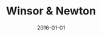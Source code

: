 ---
title: Winsor & Newton
client: Red Ant / Winsor & Newton
type: desktop
typedesc: Website
description: High-quality tools artists and creative professionals.
date: 2016-01-01
casestudy: false
---